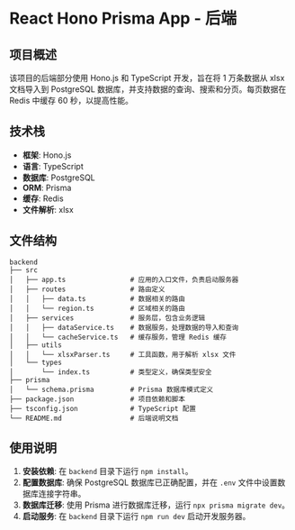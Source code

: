 # React Hono Prisma App - 后端

## 项目概述

该项目的后端部分使用 Hono.js 和 TypeScript 开发，旨在将 1 万条数据从 xlsx 文档导入到 PostgreSQL 数据库，并支持数据的查询、搜索和分页。每页数据在 Redis 中缓存 60 秒，以提高性能。

## 技术栈

- **框架**: Hono.js
- **语言**: TypeScript
- **数据库**: PostgreSQL
- **ORM**: Prisma
- **缓存**: Redis
- **文件解析**: xlsx

## 文件结构

```
backend
├── src
│   ├── app.ts                # 应用的入口文件，负责启动服务器
│   ├── routes                # 路由定义
│   │   ├── data.ts           # 数据相关的路由
│   │   └── region.ts         # 区域相关的路由
│   ├── services              # 服务层，包含业务逻辑
│   │   ├── dataService.ts    # 数据服务，处理数据的导入和查询
│   │   └── cacheService.ts   # 缓存服务，管理 Redis 缓存
│   ├── utils
│   │   └── xlsxParser.ts     # 工具函数，用于解析 xlsx 文件
│   └── types
│       └── index.ts          # 类型定义，确保类型安全
├── prisma
│   └── schema.prisma         # Prisma 数据库模式定义
├── package.json              # 项目依赖和脚本
├── tsconfig.json             # TypeScript 配置
└── README.md                 # 后端说明文档
```

## 使用说明

1. **安装依赖**: 在 `backend` 目录下运行 `npm install`。
2. **配置数据库**: 确保 PostgreSQL 数据库已正确配置，并在 `.env` 文件中设置数据库连接字符串。
3. **数据库迁移**: 使用 Prisma 进行数据库迁移，运行 `npx prisma migrate dev`。
4. **启动服务**: 在 `backend` 目录下运行 `npm run dev` 启动开发服务器。

